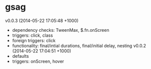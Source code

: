 gsag
====

v0.0.3 (2014-05-22 17:05:48 +1000)
  - dependency checks: TweenMax, $.fn.onScreen
  - triggers: click, class
  - foreign triggers: click
  - functionality: final/intial durations, final/initial delay, nesting
v0.0.2 (2014-05-22 17:04:51 +1000)
  - defaults
  - triggers: onScreen, hover